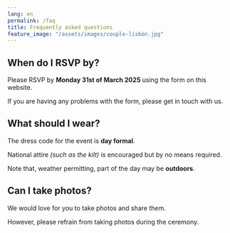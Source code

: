 ```yaml
---
lang: en
permalink: /faq
title: Frequently asked questions
feature_image: "/assets/images/couple-lisbon.jpg"
---
```


## When do I RSVP by?
Please RSVP by **Monday 31st of March 2025** using the form on this website.

If you are having any problems with the form, please get in touch with us.

## What should I wear?
The dress code for the event is **day formal**.

National attire _(such as the kilt)_ is encouraged but by no means required.

Note that, weather permitting, part of the day may be **outdoors**.

## Can I take photos?
We would love for you to take photos and share them.

However, please refrain from taking photos during the ceremony.